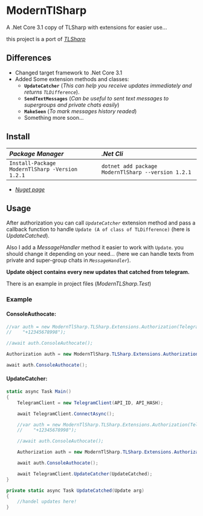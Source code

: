 # ModernTlSharp
A .Net Core 3.1 copy of TLSharp with extensions for easier use...

this project is a port of _[TLSharp](https://github.com/sochix/TLSharp)_

## Differences

* Changed target framework to .Net Core 3.1
* Added Some extension methods and classes:
  * **`UpdateCatcher`** (_This can help you receive updates immediately and returns `TLDifference`_).
  * **`SendTextMessages`** (_Can be useful to sent text messages to supergroups and private chats easily_)
  * **`MakeSeen`** (_To mark messages history readed_)
  * Something more soon...
  
## Install

| _Package Manager_                              | _.Net Cli_                                         |
|:-----------------------------------------------|:---------------------------------------------------|
| `Install-Package ModernTlSharp -Version 1.2.1` | `dotnet add package ModernTlSharp --version 1.2.1` |

* _[Nuget page](https://www.nuget.org/packages/ModernTlSharp/)_

## Usage

After authorization you can call _`UpdateCatcher`_ extension method and pass a callback function to handle `Update (A of class of TLDifference)` (here is _UpdateCatched_).

Also I add a _MessageHandler_ method it easier to work with `Update`. you should change it depending on your need... (here we can handle texts from private and super-group chats in _`MessageHandler`_).

**Update object contains every new updates that catched from telegram.**

There is an example in project files (_ModernTLSharp.Test_)

### Example

#### ConsoleAuthocate:
```cs
//var auth = new ModernTlSharp.TLSharp.Extensions.Authorization(TelegramClient,
//    "+12345678998");

//await auth.ConsoleAuthocate();

Authorization auth = new ModernTlSharp.TLSharp.Extensions.Authorization(TelegramClient);

await auth.ConsoleAuthocate();
```

#### UpdateCatcher:
```cs
static async Task Main()
{
    TelegramClient = new TelegramClient(API_ID, API_HASH);

    await TelegramClient.ConnectAsync();

    //var auth = new ModernTlSharp.TLSharp.Extensions.Authorization(TelegramClient,
    //    "+12345678998");

    //await auth.ConsoleAuthocate();

    Authorization auth = new ModernTlSharp.TLSharp.Extensions.Authorization(TelegramClient);

    await auth.ConsoleAuthocate();

    await TelegramClient.UpdateCatcher(UpdateCatched);
}

private static async Task UpdateCatched(Update arg)
{
    //handel updates here!
}
```
